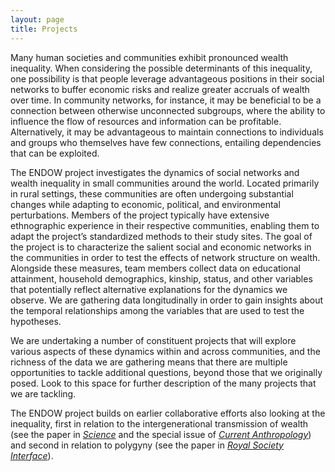 ```yaml
---
layout: page
title: Projects
---
```


Many human societies and communities exhibit pronounced wealth inequality. When considering the possible determinants of this inequality, one possibility is that people leverage advantageous positions in their social networks to buffer economic risks and realize greater accruals of wealth over time. In community networks, for instance, it may be beneficial to be a connection between otherwise unconnected subgroups, where the ability to influence the flow of resources and information can be profitable. Alternatively, it may be advantageous to maintain connections to individuals and groups who themselves have few connections, entailing dependencies that can be exploited.

The ENDOW project investigates the dynamics of social networks and wealth inequality in small communities around the world. Located primarily in rural settings, these communities are often undergoing substantial changes while adapting to economic, political, and environmental perturbations. Members of the project typically have extensive ethnographic experience in their respective communities, enabling them to adapt the project’s standardized methods to their study sites. The goal of the project is to characterize the salient social and economic networks in the communities in order to test the effects of network structure on wealth. Alongside these measures, team members collect data on educational attainment, household demographics, kinship, status, and other variables that potentially reflect alternative explanations for the dynamics we observe. We are gathering data longitudinally in order to gain insights about the temporal relationships among the variables that are used to test the hypotheses.

We are undertaking a number of constituent projects that will explore various aspects of these dynamics within and across communities, and the richness of the data we are gathering means that there are multiple opportunities to tackle additional questions, beyond those that we originally posed. Look to this space for further description of the many projects that we are tackling.

The ENDOW project builds on earlier collaborative efforts also looking at the inequality, first in relation to the intergenerational transmission of wealth (see the paper in [*Science*](https://www.science.org/doi/full/10.1126/science.1178336) and the special issue of [*Current Anthropology*](https://www.journals.uchicago.edu/toc/ca/2010/51/1)) and second in relation to polygyny (see the paper in [*Royal Society Interface*](https://royalsocietypublishing.org/doi/10.1098/rsif.2018.0035)). 
